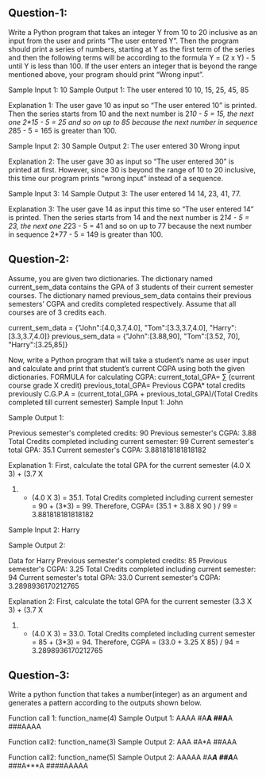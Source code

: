 ## Question-1:
Write a Python program that takes an integer Y from 10 to 20 inclusive as 
an input from the user and prints “The user entered Y”. Then the program 
should print a series of numbers, starting at Y as the first term of the 
series and then the following terms will be according to the formula Y = (2 
x Y) - 5 until Y is less than 100. If the user enters an integer that is 
beyond the range mentioned above, your program should print “Wrong input”.

Sample Input 1:
10
Sample Output 1:
The user entered 10
10, 15, 25, 45, 85

Explanation 1:
The user gave 10 as input so “The user entered 10” is printed. Then the 
series starts from 10 and the next number is 2*10 - 5 = 15, the next one 
2\*15 - 5 = 25 and so on up to 85 because the next number in sequence 2*85 - 
5 = 165 is greater than 100.

Sample Input 2:
30
Sample Output 2:
The user entered 30
Wrong input

Explanation 2: The user gave 30 as input so “The user entered 30” is 
printed at first. However, since 30 is beyond the range of 10 to 20 
inclusive, this time our program prints “wrong input” instead of a sequence.

Sample Input 3:
14
Sample Output 3:
The user entered 14
14, 23, 41, 77.

Explanation 3:
The user gave 14 as input this time so “The user entered 14” is printed. 
Then the series starts from 14 and the next number is 2*14 - 5 = 23, the 
next one 2*23 - 5 = 41 and so on up to 77 because the next number in 
sequence 2*77 - 5 = 149 is greater than 100.

## Question-2:
Assume, you are given two dictionaries. The dictionary named 
current_sem_data contains the GPA of 3 students of their current semester 
courses. The dictionary named previous_sem_data contains their previous 
semesters’ CGPA and credits completed respectively. Assume that all courses 
are of 3 credits each.

current_sem_data = 
{"John":\[4.0,3.7,4.0], "Tom":\[3.3,3.7,4.0], "Harry":\[3.3,3.7,4.0]}
previous_sem_data = {"John":\[3.88,90], "Tom":[3.52, 70], "Harry":\[3.25,85]}

Now, write a Python program that will take a student’s name as user input 
and calculate and print that student’s current CGPA using both the given 
dictionaries.
FORMULA for calculating CGPA:
current_total_GPA= ∑ (current course grade X credit)
previous_total_GPA= Previous CGPA* total credits previously
C.G.P.A = (current_total_GPA + previous_total_GPA)/(Total Credits completed 
till current semester)
Sample Input 1:
John

Sample Output 1:

Previous semester's completed credits: 90
Previous semester's CGPA: 3.88
Total Credits completed including current semester: 99
Current semester's total GPA: 35.1
Current semester's CGPA: 3.881818181818182

Explanation 1:
First, calculate the total GPA for the current semester (4.0 X 3) + (3.7 X 
1) + (4.0 X 3) = 35.1. Total Credits completed including current semester = 
90 + (3*3) = 99.
Therefore, CGPA= (35.1 + 3.88 X 90 ) / 99 = 3.881818181818182

Sample Input 2:
Harry

Sample Output 2:

Data for Harry
Previous semester's completed credits: 85
Previous semester's CGPA: 3.25
Total Credits completed including current semester: 94
Current semester's total GPA: 33.0
Current semester's CGPA: 3.2898936170212765

Explanation 2:
First, calculate the total GPA for the current semester (3.3 X 3) + (3.7 X 
1) + (4.0 X 3) = 33.0. Total Credits completed including current semester = 
85 + (3*3) = 94.
Therefore, CGPA = (33.0 + 3.25 X 85) / 94 = 3.2898936170212765

## Question-3:
Write a python function that takes a number(integer) as an argument and 
generates a pattern according to the outputs shown below.

Function call 1:
function_name(4)
Sample Output 1:
AAAA
#A**A
##A**A
###AAAA

Function call2:
function_name(3)
Sample Output 2:
AAA
#A*A
##AAA

Function call2:
function_name(5)
Sample Output 2:
AAAAA
#A***A
##A***A
###A***A
####AAAAA